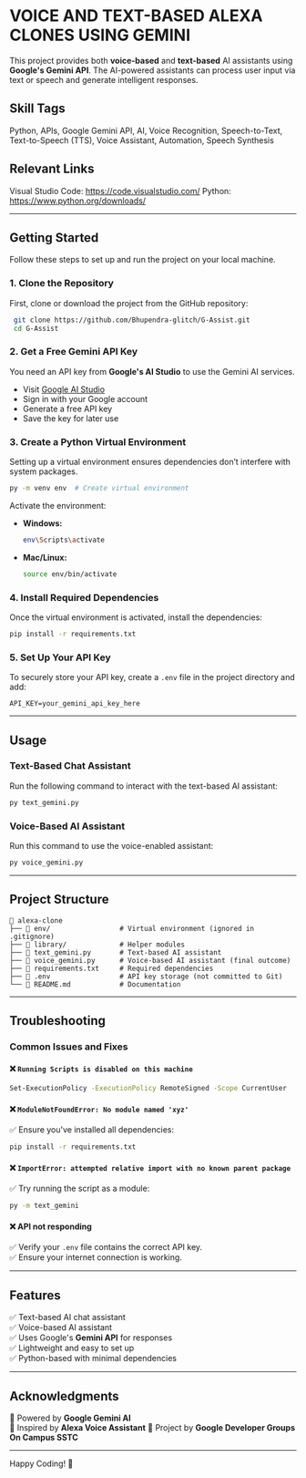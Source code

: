 # VOICE AND TEXT-BASED ALEXA CLONES USING GEMINI

This project provides both **voice-based** and **text-based** AI assistants using **Google's Gemini API**. The AI-powered assistants can process user input via text or speech and generate intelligent responses.

## **Skill Tags**

Python, APIs, Google Gemini API, AI, Voice Recognition, Speech-to-Text, Text-to-Speech (TTS), Voice Assistant, Automation, Speech Synthesis

## **Relevant Links**

Visual Studio Code: https://code.visualstudio.com/
Python: https://www.python.org/downloads/

---

## **Getting Started**

Follow these steps to set up and run the project on your local machine.

### **1. Clone the Repository**

First, clone or download the project from the GitHub repository:

```bash
 git clone https://github.com/Bhupendra-glitch/G-Assist.git
 cd G-Assist
```

### **2. Get a Free Gemini API Key**

You need an API key from **Google's AI Studio** to use the Gemini AI services.

- Visit [Google AI Studio](https://aistudio.google.com/)
- Sign in with your Google account
- Generate a free API key
- Save the key for later use

### **3. Create a Python Virtual Environment**

Setting up a virtual environment ensures dependencies don’t interfere with system packages.

```bash
py -m venv env  # Create virtual environment
```

Activate the environment:

- **Windows:**
  ```bash
  env\Scripts\activate
  ```
- **Mac/Linux:**
  ```bash
  source env/bin/activate
  ```

### **4. Install Required Dependencies**

Once the virtual environment is activated, install the dependencies:

```bash
pip install -r requirements.txt
```

### **5. Set Up Your API Key**

To securely store your API key, create a `.env` file in the project directory and add:

```plaintext
API_KEY=your_gemini_api_key_here
```

---

## **Usage**

### **Text-Based Chat Assistant**

Run the following command to interact with the text-based AI assistant:

```bash
py text_gemini.py
```

### **Voice-Based AI Assistant**

Run this command to use the voice-enabled assistant:

```bash
py voice_gemini.py
```

---

## **Project Structure**

```
📂 alexa-clone
├── 📂 env/                 # Virtual environment (ignored in .gitignore)
├── 📂 library/             # Helper modules
├── 📜 text_gemini.py       # Text-based AI assistant
├── 📜 voice_gemini.py      # Voice-based AI assistant (final outcome)
├── 📜 requirements.txt     # Required dependencies
├── 📜 .env                 # API key storage (not committed to Git)
└── 📜 README.md            # Documentation
```

---

## **Troubleshooting**

### **Common Issues and Fixes**

#### ❌ `Running Scripts is disabled on this machine`

```bash
Set-ExecutionPolicy -ExecutionPolicy RemoteSigned -Scope CurrentUser
```

#### ❌ `ModuleNotFoundError: No module named 'xyz'`

✅ Ensure you've installed all dependencies:

```bash
pip install -r requirements.txt
```

#### ❌ `ImportError: attempted relative import with no known parent package`

✅ Try running the script as a module:

```bash
py -m text_gemini
```

#### ❌ API not responding

✅ Verify your `.env` file contains the correct API key.  
✅ Ensure your internet connection is working.

---

## **Features**

✅ Text-based AI chat assistant  
✅ Voice-based AI assistant  
✅ Uses Google's **Gemini API** for responses  
✅ Lightweight and easy to set up  
✅ Python-based with minimal dependencies

---

## **Acknowledgments**

🔹 Powered by **Google Gemini AI**  
🔹 Inspired by **Alexa Voice Assistant**
🔹 Project by **Google Developer Groups On Campus SSTC**

---

Happy Coding! 🚀
